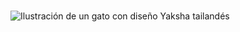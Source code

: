 # 

![Ilustración de un gato con diseño Yaksha tailandés](https://octodex.github.com/images/yaktocat.png)
